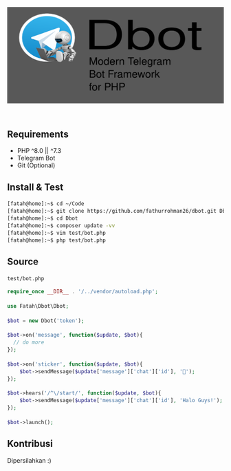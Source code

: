 <header>
	<img src="header.png" style="background: #FFFFFF3F">
</header>

## Requirements
- PHP ^8.0 || ^7.3
- Telegram Bot
- Git (Optional) 

## Install & Test

```bash
[fatah@home]:~$ cd ~/Code
[fatah@home]:~$ git clone https://github.com/fathurrohman26/dbot.git Dbot
[fatah@home]:~$ cd Dbot
[fatah@home]:~$ composer update -vv
[fatah@home]:~$ vim test/bot.php
[fatah@home]:~$ php test/bot.php
```

## Source
`test/bot.php`
```php
require_once __DIR__ . '/../vendor/autoload.php';

use Fatah\Dbot\Dbot;

$bot = new Dbot('token');

$bot->on('message', function($update, $bot){
  // do more
});

$bot->on('sticker', function($update, $bot){
	$bot->sendMessage($update['message']['chat']['id'], '👙');
});

$bot->hears('/^\/start/', function($update, $bot){
	$bot->sendMessage($update['message']['chat']['id'], 'Halo Guys!');
});

$bot->launch();
```

## Kontribusi
Dipersilahkan :)